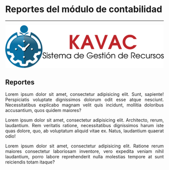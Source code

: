 # Reportes del módulo de contabilidad
*************************************
<div style="text-align: justify;">

![Screenshot](img/logokavac.png#imagen)

## Reportes

Lorem ipsum dolor sit amet, consectetur adipisicing elit. Sunt, sapiente! Perspiciatis voluptate dignissimos dolorum odit esse atque nesciunt. Necessitatibus explicabo magnam velit quis incidunt, mollitia doloribus accusantium, quos quidem maiores?

Lorem ipsum dolor sit amet, consectetur adipisicing elit. Architecto, rerum, laudantium. Rem veritatis ratione, necessitatibus dignissimos harum iste quas dolore, quo, ab voluptatum aliquid vitae ex. Natus, laudantium quaerat odio!

Lorem ipsum dolor sit amet, consectetur adipisicing elit. Ratione rerum maiores consectetur laboriosam inventore, vero expedita veniam nihil laudantium, porro labore reprehenderit nulla molestias tempore at sunt reiciendis totam itaque?

</div>























